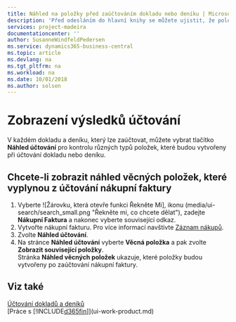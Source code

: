 ```yaml
---
title: Náhled na položky před zaúčtováním dokladu nebo deníku | Microsoft Docs
description: 'Před odesláním do hlavní knihy se můžete ujistit, že položky pro doklady a deníky odpovídají.'
services: project-madeira
documentationcenter: ''
author: SusanneWindfeldPedersen
ms.service: dynamics365-business-central
ms.topic: article
ms.devlang: na
ms.tgt_pltfrm: na
ms.workload: na
ms.date: 10/01/2018
ms.author: solsen
---
```

# <a name="preview-posting-results"></a>Zobrazení výsledků účtování
V každém dokladu a deníku, který lze zaúčtovat, můžete vybrat tlačítko **Náhled účtování** pro kontrolu různých typů položek, které budou vytvořeny při účtování dokladu nebo deníku.

## <a name="to-preview-gl-entries-that-will-result-from-posting-a-purchase-invoice"></a>Chcete-li zobrazit náhled věcných položek, které vyplynou z účtování nákupní faktury
1. Vyberte ![Žárovku, která otevře funkci Řekněte Mi], ikonu (media/ui-search/search_small.png "Řekněte mi, co chcete dělat"), zadejte **Nákupní Faktura** a nakonec vyberte související odkaz.
2. Vytvořte nákupní fakturu. Pro více informací navštivte [Záznam nákupů](purchasing-how-record-purchases.md).
3. Zvolte **Náhled účtování**.
4. Na stránce **Náhled účtování** vyberte **Věcná položka** a pak zvolte **Zobrazit související položky**.  
   Stránka **Náhled věcných položek** ukazuje, které položky budou vytvořeny po zaúčtování nákupní faktury.

## <a name="see-also"></a>Viz také
[Účtování dokladů a deníků](ui-post-documents-journals.md)  
[Práce s [!INCLUDE[d365fin](includes/d365fin_md.md)]](ui-work-product.md)


